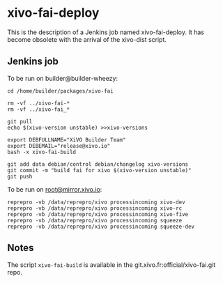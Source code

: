 xivo-fai-deploy
===============

This is the description of a Jenkins job named xivo-fai-deploy. It has become
obsolete with the arrival of the xivo-dist script.

Jenkins job
-----------

To be run on builder@builder-wheezy:

```
cd /home/builder/packages/xivo-fai

rm -vf ../xivo-fai-*
rm -vf ../xivo-fai_*

git pull
echo $(xivo-version unstable) >>xivo-versions

export DEBFULLNAME="XiVO Builder Team"
export DEBEMAIL="release@xivo.io"
bash -x xivo-fai-build

git add data debian/control debian/changelog xivo-versions
git commit -m "build fai for xivo $(xivo-version unstable)"
git push
```

To be run on root@mirror.xivo.io:

```
reprepro -vb /data/reprepro/xivo processincoming xivo-dev
reprepro -vb /data/reprepro/xivo processincoming xivo-rc
reprepro -vb /data/reprepro/xivo processincoming xivo-five
reprepro -vb /data/reprepro/xivo processincoming squeeze
reprepro -vb /data/reprepro/xivo processincoming squeeze-dev
```

Notes
-----

The script ``xivo-fai-build`` is available in the
git.xivo.fr:official/xivo-fai.git repo.
